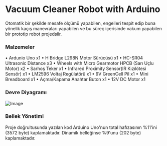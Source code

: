 # Vacuum Cleaner Robot with Arduino

Otomatik bir şekilde mesafe ölçümü yapabilen, engelleri tespit edip buna yönelik kaçış manevraları yapabilen ve bu süreç içerisinde vakum yapabilen bir prototip robot projedsiir.

### Malzemeler

•	Ardunio Uno x1
•	H Bridge L298N Motor Sürücüsü x1
•	HC-SR04 Ultrasonic Distance x3
•	Wheels with Micro Gearmotor HPCB (Sarı Uçlu Motor) x2
•	Sarhoş Teker x1
•	Infrared Proximity Sensor(IR Kızılötesi Sensör) x1
•	LM2596 Voltaj Regülatörü x1
•	9V GreenCell Pil x1
•	Mini Breadboard x1
•	Açma/Kapama Anahtar Buton x1
•	12V DC Motor x1

### Devre Diyagramı

![Image](https://github.com/user-attachments/assets/2b398104-1a35-43db-982d-a518ce946835)


### Bellek Yönetimi

Proje doğrultusunda yazılan kod Arduino Uno'nun total hafızasının %11'ini (3572 byte) kaplamaktadır. Dinamik belleğinse %9'unu (202 byte) kaplamaktadır. 
